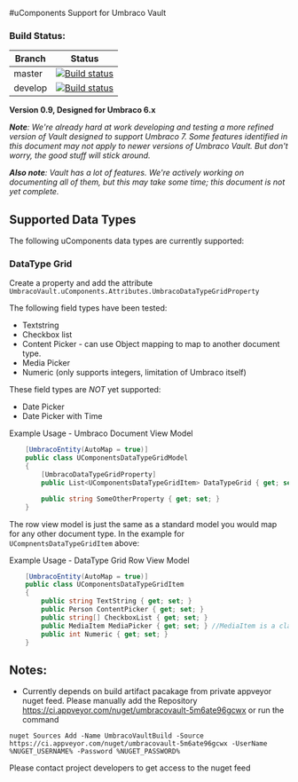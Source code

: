 #uComponents Support for Umbraco Vault

### Build Status:

| Branch | Status |
| ------ | ------ |
| master | [![Build status](https://ci.appveyor.com/api/projects/status/w3u8l7sd6qbvrw59?svg=true)](https://ci.appveyor.com/project/kensykora/vault) |
| develop | [![Build status](https://ci.appveyor.com/api/projects/status/w3u8l7sd6qbvrw59/branch/develop?svg=true)](https://ci.appveyor.com/project/kensykora/vault/branch/develop) |

**Version 0.9, Designed for Umbraco 6.x**

***Note**: We're already hard at work developing and testing a more refined version of Vault designed to support Umbraco 7. 
Some features identified in this document may not apply to newer versions of Umbraco Vault. But don't worry, the good stuff will stick around.*

***Also note**: Vault has a lot of features. We're actively working on documenting all of them, but this may take some time; 
this document is not yet complete.*

## Supported Data Types

The following uComponents data types are currently supported:

### DataType Grid

Create a property and add the attribute `UmbracoVault.uComponents.Attributes.UmbracoDataTypeGridProperty`

The following field types have been tested:

 * Textstring
 * Checkbox list
 * Content Picker - can use Object mapping to map to another document type.
 * Media Picker
 * Numeric (only supports integers, limitation of Umbraco itself)

These field types are _NOT_ yet supported:

 * Date Picker
 * Date Picker with Time

Example Usage - Umbraco Document View Model
```csharp
    [UmbracoEntity(AutoMap = true)]
    public class UComponentsDataTypeGridModel
    {        
        [UmbracoDataTypeGridProperty]
        public List<UComponentsDataTypeGridItem> DataTypeGrid { get; set; }

        public string SomeOtherProperty { get; set; }
    }
```

The row view model is just the same as a standard model you would map for any other document type. In the example for `UCompnentsDataTypeGridItem` above:

Example Usage - DataType Grid Row View Model
```csharp
    [UmbracoEntity(AutoMap = true)]
    public class UComponentsDataTypeGridItem
    {
        public string TextString { get; set; }
        public Person ContentPicker { get; set; }
        public string[] CheckboxList { get; set; } 
        public MediaItem MediaPicker { get; set; } //MediaItem is a class with the `UmbracoMediaEntity` attribute
        public int Numeric { get; set; }
    }
```

## Notes:

 * Currently depends on build artifact pacakage from private appveyor nuget feed. Please manually add the Repository <https://ci.appveyor.com/nuget/umbracovault-5m6ate96gcwx> or run the command

```
nuget Sources Add -Name UmbracoVaultBuild -Source https://ci.appveyor.com/nuget/umbracovault-5m6ate96gcwx -UserName %NUGET_USERNAME% -Password %NUGET_PASSWORD%
```

Please contact project developers to get access to the nuget feed
